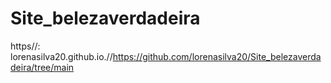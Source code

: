 # Site_belezaverdadeira
https//: lorenasilva20.github.io.//https://github.com/lorenasilva20/Site_belezaverdadeira/tree/main
